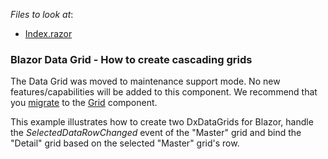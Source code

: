 <!-- default file list -->
*Files to look at*:

* [Index.razor](./CS/CascadingDataGrids/Pages/Index.razor)
<!-- default file list end -->

### Blazor Data Grid - How to create cascading grids

The Data Grid was moved to maintenance support mode. No new features/capabilities will be added to this component. We recommend that you [migrate](https://docs.devexpress.com/Blazor/403162/grid/migrate-from-data-grid-to-grid) to the [Grid](https://docs.devexpress.com/Blazor/403143/grid) component. 

This example illustrates how to create two DxDataGrids for Blazor, handle the *SelectedDataRowChanged* event of the "Master" grid and bind the "Detail" grid based on the selected "Master" grid's row.
